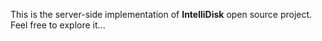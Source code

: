 This is the server-side implementation of **IntelliDisk** open source project. Feel free to explore it...

